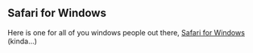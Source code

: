 <article><h2>Safari for Windows</h2>Here is one for all of you windows people out there, <a href="http://www.getwebkit.org/">Safari for Windows</a> (kinda...)</article>